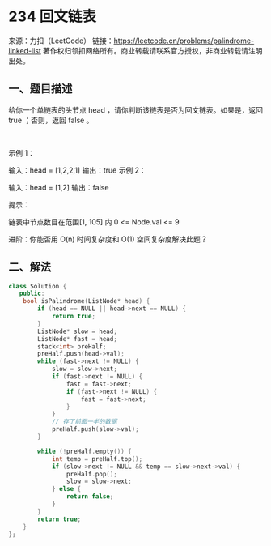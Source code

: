 # 234 回文链表

来源：力扣（LeetCode）
链接：https://leetcode.cn/problems/palindrome-linked-list
著作权归领扣网络所有。商业转载请联系官方授权，非商业转载请注明出处。

## 一、题目描述
给你一个单链表的头节点 head ，请你判断该链表是否为回文链表。如果是，返回 true ；否则，返回 false 。

 

示例 1：


输入：head = [1,2,2,1]
输出：true
示例 2：


输入：head = [1,2]
输出：false
 

提示：

链表中节点数目在范围[1, 105] 内
0 <= Node.val <= 9
 

进阶：你能否用 O(n) 时间复杂度和 O(1) 空间复杂度解决此题？




## 二、解法


```cpp
class Solution {
   public:
    bool isPalindrome(ListNode* head) {
        if (head == NULL || head->next == NULL) {
            return true;
        }
        ListNode* slow = head;
        ListNode* fast = head;
        stack<int> preHalf;
        preHalf.push(head->val);
        while (fast->next != NULL) {
            slow = slow->next;
            if (fast->next != NULL) {
                fast = fast->next;
                if (fast->next != NULL) {
                    fast = fast->next;
                }     
            }
            // 存了前面一半的数据
            preHalf.push(slow->val);
        }

        while (!preHalf.empty()) {
            int temp = preHalf.top();
            if (slow->next != NULL && temp == slow->next->val) {
                preHalf.pop();
                slow = slow->next;
            } else {
                return false;
            }
        }
        return true;
    }
};
```